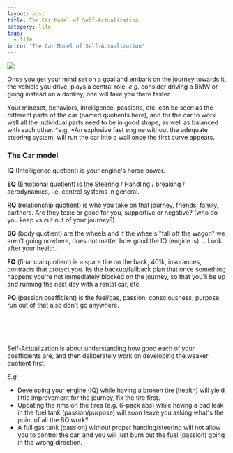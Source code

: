 ```yaml
---
layout: post
title: The Car Model of Self-Actualization
category: life
tags:
  - life
intro: "The Car Model of Self-Actualization"
---
```


![](https://cdn-images-1.medium.com/max/1280/1*LB_DX51ZHFaGQkpNa3Rx5w.jpeg)

Once you get your mind set on a goal and embark on the journey towards it, the vehicle you drive, plays a central role. *e.g.* consider driving a BMW or going instead on a donkey, one will take you there faster.

Your mindset, behaviors, intelligence, passions, etc. can be seen as the different parts of the car (named quotients here), and for the car to work well all the individual parts need to be in good shape, as well as balanced with each other. *e.g. *An explosive fast engine without the adequate steering system, will run the car into a wall once the first curve appears.

### The Car model

**IQ** (Intelligence quotient) is your engine's horse power.

**EQ** (Emotional quotient) is the Steering / Handling / breaking / aerodynamics, i.e. control systems in general.

**RQ** (relationship quotient) is who you take on that journey, friends, family, partners. Are they toxic or good for you, supportive or negative? (who do you keep vs cut out of your journey?).

**BQ** (body quotient) are the wheels and if the wheels "fall off the wagon" we aren't going nowhere, does not matter how good the IQ (engine is) ... Look after your health.

**FQ** (financial quotient) is a spare tire on the back, 401k, insurances, contracts that protect you. Its the backup/fallback plan that once something happens you're not immediately blocked on the journey, so that you'll be up and running the next day with a rental car, etc.

**PQ** (passion coefficient) is the fuel/gas, passion, consciousness, purpose, run out of that also don't go anywhere.

<br/><br/><br/><br/>
Self-Actualization is about understanding how good each of your coefficients are, and then deliberately work on developing the weaker quotient first.

*E.g.*

-   Developing your engine (IQ) while having a broken tire (health) will yield little improvement for the journey, fix the tire first.
-   Updating the rims on the tires (e.g. 6-pack abs) while having a bad leak in the fuel tank (passion/purpose) will soon leave you asking what's the point of all the BQ work?
-   A full gas tank (passion) without proper handing/steering will not allow you to control the car, and you will just burn out the fuel (passion) going in the wrong direction.